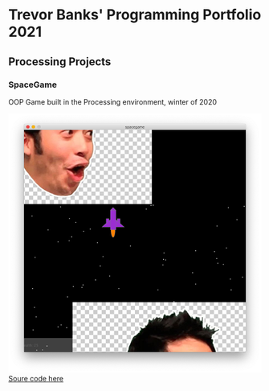 # Trevor Banks' Programming Portfolio 2021

## Processing Projects

### SpaceGame
OOP Game built in the Processing environment, winter of 2020

![Image of spacegame](https://github.com/TrevorBanks-alt/programming_portfolio/blob/main/Spacegame%20play.png)
[Soure code here](https://www.google.com/?safe=active&ssui=on)
